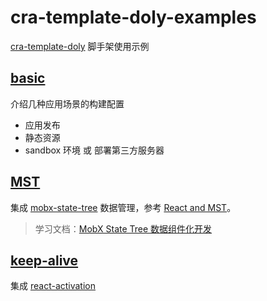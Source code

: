 # cra-template-doly-examples

[cra-template-doly] 脚手架使用示例

## [basic]

介绍几种应用场景的构建配置

- 应用发布
- 静态资源
- sandbox 环境 或 部署第三方服务器

## [MST]

集成 [mobx-state-tree] 数据管理，参考 [React and MST]。

> 学习文档：[MobX State Tree 数据组件化开发](https://juejin.cn/post/6844903772972384263)

## [keep-alive]

集成 [react-activation]

[cra-template-doly]: https://www.npmjs.com/package/cra-template-doly
[basic]: ./examples/basic
[mst]: ./examples/mst
[keep-alive]: ./examples/keep-alive
[mobx-state-tree]: https://mobx-state-tree.js.org/
[react and mst]: https://mobx-state-tree.js.org/concepts/using-react
[react-activation]: https://www.npmjs.com/package/react-activation
